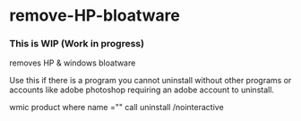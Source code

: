# remove-HP-bloatware
### This is WIP (Work in progress)
removes HP &amp; windows bloatware

Use this if there is a program you cannot uninstall without other programs or accounts
like adobe photoshop requiring an adobe account to uninstall.

wmic product where name ="<PROGRAM NAME HERE>" call uninstall /nointeractive

